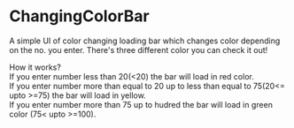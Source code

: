 # ChangingColorBar
A simple UI of color changing loading bar which changes color depending on the no. you enter.
There's three different color you can check it out!

How it works?  
If you enter number less than 20(<20) the bar will load in red color.  
If you enter number more than equal to 20 up to less than equal to 75(20<= upto >=75) the bar will load in yellow.  
If you enter number more than 75 up to hudred the bar will load in green color (75< upto >=100).
